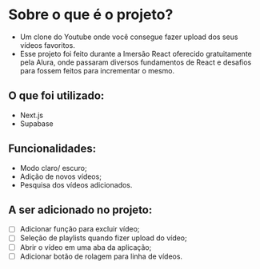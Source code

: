 # Sobre o que é o projeto?
- Um clone do Youtube onde você consegue fazer upload dos seus vídeos favoritos.
- Esse projeto foi feito durante a Imersão React oferecido gratuitamente pela Alura, onde passaram diversos fundamentos de React e desafios para fossem feitos para incrementar o mesmo.

## O que foi utilizado:
- Next.js
- Supabase

## Funcionalidades:
- Modo claro/ escuro;
- Adição de novos vídeos;
- Pesquisa dos vídeos adicionados.

## A ser adicionado no projeto:
- [ ] Adicionar função para excluir vídeo;
- [ ] Seleção de playlists quando fizer upload do vídeo;
- [ ] Abrir o vídeo em uma aba da aplicação;
- [ ] Adicionar botão de rolagem para linha de vídeos.
